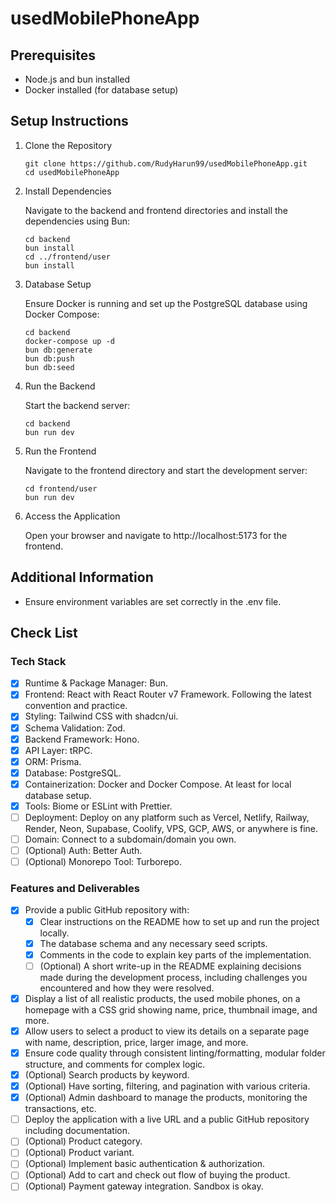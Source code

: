 # usedMobilePhoneApp

## Prerequisites
- Node.js and bun installed
- Docker installed (for database setup)
## Setup Instructions
1. Clone the Repository
   
   ```
   git clone https://github.com/RudyHarun99/usedMobilePhoneApp.git
   cd usedMobilePhoneApp
   ```
2. Install Dependencies
   
   Navigate to the backend and frontend directories and install the dependencies using Bun:
   
   ```
   cd backend
   bun install
   cd ../frontend/user
   bun install
   ```
3. Database Setup
   
   Ensure Docker is running and set up the PostgreSQL database using Docker Compose:
   
   ```
   cd backend
   docker-compose up -d
   bun db:generate
   bun db:push
   bun db:seed
   ```
4. Run the Backend
   
   Start the backend server:
   
   ```
   cd backend
   bun run dev
   ```
5. Run the Frontend
   
   Navigate to the frontend directory and start the development server:
   
   ```
   cd frontend/user
   bun run dev
   ```
6. Access the Application
   
   Open your browser and navigate to http://localhost:5173 for the frontend.
## Additional Information
- Ensure environment variables are set correctly in the .env file.

## Check List

### Tech Stack
- [x] Runtime & Package Manager: Bun.
- [x] Frontend: React with React Router v7 Framework. Following the latest convention and practice.
- [x] Styling: Tailwind CSS with shadcn/ui.
- [x] Schema Validation: Zod.
- [x] Backend Framework: Hono.
- [x] API Layer: tRPC.
- [x] ORM: Prisma.
- [x] Database: PostgreSQL.
- [x] Containerization: Docker and Docker Compose. At least for local database setup.
- [x] Tools: Biome or ESLint with Prettier.
- [ ] Deployment: Deploy on any platform such as Vercel, Netlify, Railway, Render, Neon, Supabase, Coolify, VPS, GCP, AWS, or anywhere is fine.
- [ ] Domain: Connect to a subdomain/domain you own.
- [ ] (Optional) Auth: Better Auth.
- [ ] (Optional) Monorepo Tool: Turborepo.

### Features and Deliverables
- [x] Provide a public GitHub repository with:
   - [x] Clear instructions on the README how to set up and run the project locally.
   - [x] The database schema and any necessary seed scripts.
   - [x] Comments in the code to explain key parts of the implementation.
   - [ ] (Optional) A short write-up in the README explaining decisions made during the development process, including challenges you encountered and how they were resolved.
- [x] Display a list of all realistic products, the used mobile phones, on a homepage with a CSS grid showing name, price, thumbnail image, and more.
- [x] Allow users to select a product to view its details on a separate page with name, description, price, larger image, and more.
- [x] Ensure code quality through consistent linting/formatting, modular folder structure, and comments for complex logic.
- [x] (Optional) Search products by keyword.
- [x] (Optional) Have sorting, filtering, and pagination with various criteria.
- [x] (Optional) Admin dashboard to manage the products, monitoring the transactions, etc.
- [ ] Deploy the application with a live URL and a public GitHub repository including documentation.
- [ ] (Optional) Product category.
- [ ] (Optional) Product variant.
- [ ] (Optional) Implement basic authentication & authorization.
- [ ] (Optional) Add to cart and check out flow of buying the product.
- [ ] (Optional) Payment gateway integration. Sandbox is okay.